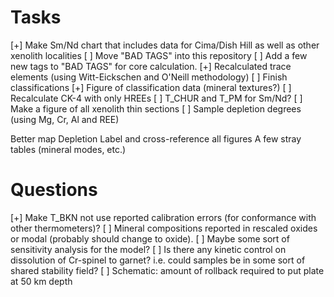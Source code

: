 # Tasks

[+] Make Sm/Nd chart that includes data for Cima/Dish
    Hill as well as other xenolith localities
[ ] Move "BAD TAGS" into this repository
[ ] Add a few new tags to "BAD TAGS" for core
    calculation.
[+] Recalculated trace elements (using Witt-Eickschen and O'Neill methodology)
[ ] Finish classifications
[+] Figure of classification data (mineral textures?)
[ ] Recalculate CK-4 with only HREEs
[ ] T_CHUR and T_PM for Sm/Nd?
[ ] Make a figure of all xenolith thin sections
[ ] Sample depletion degrees (using Mg, Cr, Al and REE)

Better map
Depletion
Label and cross-reference all figures
A few stray tables (mineral modes, etc.)

# Questions

[+] Make T_BKN not use reported calibration errors
    (for conformance with other thermometers)?
[ ] Mineral compositions reported in rescaled oxides
    or modal (probably should change to oxide).
[ ] Maybe some sort of sensitivity analysis
    for the model?
[ ] Is there any kinetic control on dissolution
    of Cr-spinel to garnet? i.e. could samples
    be in some sort of shared stability field?
[ ] Schematic: amount of rollback required to put
    plate at 50 km depth
